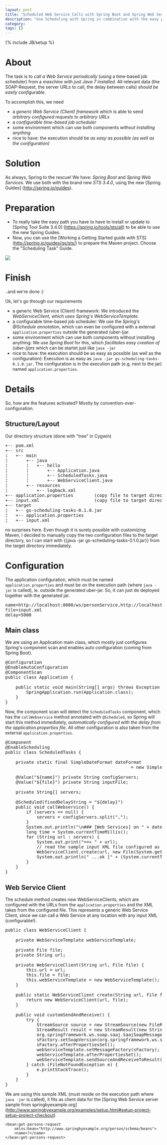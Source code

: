 ```yaml
---
layout: post
title: "Scheduled Web Service Calls with Spring Boot and Spring Web Services"
description: "Use Scheduling with Spring in combination with the easy peasy Spring Boot with a scheduiled Web Service Call"
category: 
tags: []
---
```

{% include JB/setup %}

# About

The task is to *call a Web Service periodically* (using a time-based job scheduler) from a *maschine with just Java 7 installed*.
All relevant data (the SOAP-Request, the server URLs to call, the delay between calls) *should be easily configurable*.

To accomplish this, we need
* a *generic Web Service (Client) framework* which is able to send *arbitrary configured requests to arbitrary URLs*
* a *configurable time-based job scheduler*
* some environment which can use both components *without installing anything*
* nice to have: the execution should be *as easy as possible (as well as the configuration)*

# Solution

As always, Spring to the rescue!
We have: *Spring Boot* and *Spring Web Services*. We use both with the brand new *STS 3.4.0*, using the new [Spring Guides] (http://spring.io/guides).

# Preparation

* To really take the easy path you have to have to install or update to [Spring Tool Suite 3.4.0] (https://spring.io/tools/sts/all) to be able to use the new Spring Guides.
* Now, you can use the [Working a Getting Started guide with STS] (http://spring.io/guides/gs/sts/) to prepare the Maven project. Choose the "Scheduling Task" Guide.

<img src="/assets/2013-09-27-scheduled-web-service-calls-with-spring-boot--spring-web-services/img/sts-gs.jpg" />

# Finish

..and we're done :)

Ok, let's go through our requirements
* a generic Web Service (Client) framework: We introduced the *WebServiceClient, which uses Spring's WebServiceTemplate*.
* a configurable time-based job scheduler: We use the *Spring's @Schedule annotation*, which can even be configured with a external `application.properties` outside the generated (uber-)jar.
* some environment which can use both components without installing anything: We use *Spring Boot* for this, which *facilitates easy creation of (uber-)jars* which can be startet just like `java -jar`
* nice to have: the execution should be as easy as possible (as well as the configuration): Execution is as easy as `java -jar gs-scheduling-tasks-0.1.0.jar`. The configuration is in the execution path (e.g. next to the jar) named `application.properties`.

# Details

So, how are the features activated? Mostly by convention-over-configuration.

## Structure/Layout

Our directory structure (done with "tree" in Cygwin)

<pre>
+-- pom.xml
+-- src
¦   +-- main
¦       +-- java
¦       ¦   +-- hello
¦       ¦       +-- Application.java
¦       ¦       +-- ScheduledTasks.java
¦       ¦       +-- WebServiceClient.java
¦       +-- resources
¦           +-- logback.xml
+-- application.properties        (copy file to target directory manually)
+-- input.xml                     (copy file to target directory manually)
+-- target
¦   +-- gs-scheduling-tasks-0.1.0.jar
¦   +-- application.properties
¦   +-- input.xml                 
</pre>

no surprises here. Even though it is surely possible with customizing Maven, I decided to manually copy the two configuration files to the target directory, so I can start with {{java -jar gs-scheduling-tasks-0.1.0.jar}} from the target directory immediately.

# Configuration

The application configuration, which must be named `application.properties` and must be on the execution path (where `java -jar` is called), ie. outside the generated uber-jar. So, it can just de deployed together with the generated jar.

<pre>
name=http://localhost:8080/ws/personService,http://localhost:8080/ws/personService
file=input.xml
delay=5000
</pre>

## Main class

We are using an Application main class, which mostly just configures Spring's component scan and enables auto configuration (coming from Spring Boot).

<pre>
@Configuration
@EnableAutoConfiguration
@ComponentScan
public class Application {

	public static void main(String[] args) throws Exception {
		SpringApplication.run(Application.class);
	}
}
</pre>

Now, the component scan will detect the `ScheduledTasks` component, which has the `callWebservice` method annotated with `@Scheduled`, so Spring will start this method immediately, *automatically configured with the delay from the application.properties file*.
All other configuration is also taken from the external `application.properties`.

<pre>
@Component
@EnableScheduling
public class ScheduledTasks {

	private static final SimpleDateFormat dateFormat 
												= new SimpleDateFormat("dd.MM.yyyy HH:mm:ss");

	@Value("${name}") private String configServers;
	@Value("${file}") private String inputFile;

	private String[] servers;

	@Scheduled(fixedDelayString = "${delay}")
	public void callWebservice() {
		if (servers == null) {
			servers = configServers.split(",");
		}
		System.out.println("\n### [Web Services] on " + dateFormat.format(new Date()));
		long time = System.currentTimeMillis();
		for (String url : servers) {
			System.out.print("==> " + url);
			// read the sample input XML file configured as "file" in application.properties. Assume it is on the execution path (user.dir).
			WebServiceClient.create(url, new File(System.getProperty("user.dir") + File.separatorChar + inputFile)).customSendAndReceive();
			System.out.println(" ...ok [" + (System.currentTimeMillis() - time) + " ms]");
		}
	}
}
</pre>

## Web Service Client

The schedule method creates new WebServiceClients, which are configured with the URLs from the `application.properties` and the XML takes from the configured file.
This represents a generic Web Service Client, since we can call a Web Service at any location with any input XML (configurable!).

<pre>
public class WebServiceClient {

	private WebServiceTemplate webServiceTemplate;

	private File file;
	private String url;

	private WebServiceClient(String url, File file) {
		this.url = url;
		this.file = file;
		this.webServiceTemplate = new WebServiceTemplate();
	}

	public static WebServiceClient create(String url, File file) {
		return new WebServiceClient(url, file);
	}

	public void customSendAndReceive() {
		try {
			StreamSource source = new StreamSource(new FileReader(file));
			StreamResult result = new StreamResult(new StringWriter());
			org.springframework.ws.soap.saaj.SaajSoapMessageFactory sFactory = new org.springframework.ws.soap.saaj.SaajSoapMessageFactory();
			sFactory.setSoapVersion(org.springframework.ws.soap.SoapVersion.SOAP_12);
			sFactory.afterPropertiesSet();
			webServiceTemplate.setMessageFactory(sFactory);
			webServiceTemplate.afterPropertiesSet();
			webServiceTemplate.sendSourceAndReceiveToResult(url, source, result);
		} catch (FileNotFoundException e) {
			e.printStackTrace();
		}
	}
}
</pre>

We are using this sample XML (must reside on the execution path where `java -jar` is called), it fits as client data for the [Spring Web Service server sample from springbyexample.org] (http://www.springbyexample.org/examples/setup.html#setup-project-setup-project-checkout)

    <bean:get-persons-request
	    xmlns:bean="http://www.springbyexample.org/person/schema/beans">
	    <name>?</name>
    </bean:get-persons-request>
